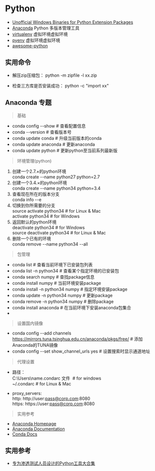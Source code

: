 # Python

- [Unofficial Windows Binaries for Python Extension Packages](https://www.lfd.uci.edu/~gohlke/pythonlibs/)
- [Anaconda](https://www.continuum.io/) Python 多版本管理工具
- [virtualenv](https://virtualenv.pypa.io/en/stable/) 虚拟环境虚拟环境
- [pyenv](https://github.com/pyenv/pyenv) 虚拟环境虚拟环境
- [awesome-python](https://github.com/skyseraph/awesome-projects/blob/master/doc/tech_all.md)

## 实用命令

- 解压zip压缩包： python -m zipfile -l xx.zip

- 检查三方库是否安装成功：  python -c "import xx"

## Anaconda 专题

> 基础 

- conda config --show  	# 查看配置信息    
- conda --version			# 查看版本号    
- conda update conda		# 升级当前版本的conda  
- conda update anaconda	# 更新anaconda  
- conda update python		# 更新python至当前系列最新版  

> 环境管理(python)

1. 创建一个2.7.×的python环境  
conda create --name python27 python=2.7  
2. 创建一个3.4.×的python环境  
conda create --name python34 python=3.4   
3. 查看现在所在的版本分支  
conda info --e  
4. 切换到你所需要的分支  
source activate python34  # for Linux & Mac  
activate python34  # for Windows  
5. 返回默认的python环境  
deactivate python34 # for Windows  
source deactivate python34 # for Linux & Mac  
6. 删除一个已有的环境  
conda remove --name python34 --all  

> 包管理

- conda list 				# 查看当前环境下已安装包列表  
- conda list -n python34	# 查看某个指定环境的已安装包  
- conda search numpy		# 查找package信息  
- conda install numpy		# 当前环境安装package  
- conda install -n python34 numpy	# 指定环境安装package  
- conda update -n python34 numpy	# 更新package  
- conda remove -n python34 numpy	# 删除package  
- conda install anaconda	# 在当前环境下安装anaconda包集合  
- 
> 设置国内镜像

- conda config --add channels https://mirrors.tuna.tsinghua.edu.cn/anaconda/pkgs/free/ # 添加Anaconda的TUNA镜像
- conda config --set show_channel_urls yes # 设置搜索时显示通道地址

> 代理设置

- 路径：   
C:\Users\name\.condarc 文件  # for windows   
~/.condarc   # for Linux & Mac  

- proxy_servers:  
    http: http://user:pass@corp.com:8080  
    https: https://user:pass@corp.com:8080

> 实用参考

- [Anaconda Homepage](https://www.continuum.io/why-anaconda)
- [Anaconda Documentation](https://docs.continuum.io/anaconda/index)
- [Conda Docs](http://conda.pydata.org/docs/index.html)

## 实用参考

- [专为渗透测试人员设计的Python工具大合集](http://www.freebuf.com/sectool/138779.html) 
